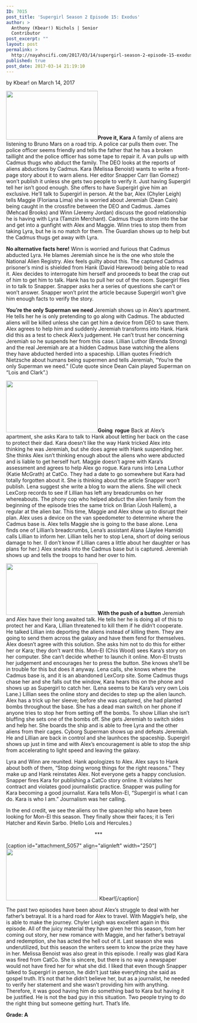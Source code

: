 ```yaml
---
ID: 7015
post_title: 'Supergirl Season 2 Episode 15: Exodus'
author: >
  Anthony (Kbear!) Nichols | Senior
  Contributor
post_excerpt: ""
layout: post
permalink: >
  http://nayahscifi.com/2017/03/14/supergirl-season-2-episode-15-exodus/
published: true
post_date: 2017-03-14 21:19:10
---
```

by Kbear! on March 14, 2017

<img class="alignleft size-thumbnail wp-image-7016" src="http://nayahscifi.com/wp-content/uploads/2017/03/supergirl_krya_boss_ep15-250x133.png" alt="" width="250" height="133" /><strong>Prove it, Kara</strong>
A family of aliens are listening to Bruno Mars on a road trip. A police car pulls them over. The police officer seems friendly and tells the father that he has a broken taillight and the police officer has some tape to repair it. A van pulls up with Cadmus thugs who abduct the family. The DEO looks at the reports of aliens abductions by Cadmus. Kara (Melissa Benoist) wants to write a front-page story about it to warn aliens. Her editor Snapper Carr (Ian Gomez) won’t publish it unless she gets two people to verify it. Just having Supergirl tell her isn’t good enough. She offers to have Supergirl give him an exclusive. He’ll talk to Supergirl in person. At the bar, Alex (Chyler Leigh) tells Maggie (Floriana Lima) she is worried about Jeremiah (Dean Cain) being caught in the crossfire between the DEO and Cadmus. James (Mehcad Brooks) and Winn (Jeremy Jordan) discuss the good relationship he is having with Lyra (Tamzin Merchant). Cadmus thugs storm into the bar and get into a gunfight with Alex and Maggie. Winn tries to stop them from taking Lyra, but he is no match for them. The Guardian shows up to help but the Cadmus thugs get away with Lyra.

<b>No alternative facts here!</b>
Winn is worried and furious that Cadmus abducted Lyra. He blames Jeremiah since he is the one who stole the National Alien Registry. Alex feels guilty about this. The captured Cadmus prisoner’s mind is shielded from Hank (David Harewood) being able to read it. Alex decides to interrogate him herself and proceeds to beat the crap out of him to get him to talk. Hank has to pull her out of the room. Supergirl flies in to talk to Snapper. Snapper asks her a series of questions she can’t or won’t answer. Snapper won’t print the article because Supergirl won’t give him enough facts to verify the story.

<strong>You’re the only Superman we need
</strong>Jeremiah shows up in Alex’s apartment. He tells her he is only pretending to go along with Cadmus. The abducted aliens will be killed unless she can get him a device from DEO to save them. Alex agrees to help him and suddenly Jeremiah transforms into Hank. Hank did this as a test to check Alex’s judgement. He can’t trust her concerning Jeremiah so he suspends her from this case. Lillian Luthor (Brenda Strong) and the real Jeremiah are at a hidden Cadmus base watching the aliens they have abducted herded into a spaceship. Lillian quotes Friedrich Nietzsche about humans being supermen and tells Jeremiah, “You’re the only Superman we need.” (Cute quote since Dean Cain played Superman on “Lois and Clark”.)

<img class="alignleft size-thumbnail wp-image-7017" src="http://nayahscifi.com/wp-content/uploads/2017/03/supergirl_lena-250x141.jpeg" alt="" width="250" height="141" /><strong>Going  rogue</strong>
Back at Alex’s apartment, she asks Kara to talk to Hank about letting her back on the case to protect their dad. Kara doesn’t like the way Hank tricked Alex into thinking he was Jeremiah, but she does agree with Hank suspending her. She thinks Alex isn’t thinking enough about the aliens who were abducted and is liable to get herself hurt. Maggie doesn’t agree with Kara’s assessment and agrees to help Alex go rogue. Kara runs into Lena Luthor (Katie McGrath) at CatCo. They had a date to go somewhere but Kara had totally forgotten about it. She is thinking about the article Snapper won’t publish. Lena suggest she write a blog to warn the aliens. She will check LexCorp records to see if Lillian has left any breadcrumbs on her whereabouts. The phony cop who helped abduct the alien family from the beginning of the episode tries the same trick on Brian (Josh Hallem), a regular at the alien bar. This time, Maggie and Alex show up to disrupt their plan. Alex uses a device on the van speedometer to determine where the Cadmus base is. Alex tells Maggie she is going to the base alone. Lena finds one of Lillian’s breadcrumbs, Lena’s assistant Alana (Jaylee Hamidi) calls Lillian to inform her. Lillian tells her to stop Lena, short of doing serious damage to her. (I don’t know if Lillian cares a little about her daughter or has plans for her.) Alex sneaks into the Cadmus base but is captured. Jeremiah shows up and tells the troops to hand her over to him.

<img class="alignleft size-thumbnail wp-image-7018" src="http://nayahscifi.com/wp-content/uploads/2017/03/supergirl_jerimiah_lyra-250x141.jpg" alt="" width="250" height="141" /><strong>With the push of a button</strong>
Jeremiah and Alex have their long awaited talk. He tells her he is doing all of this to protect her and Kara, Lillian threatened to kill them if he didn’t cooperate. He talked Lillian into deporting the aliens instead of killing them. They are going to send them across the galaxy and have them fend for themselves. Alex doesn’t agree with this solution. She asks him not to do this for either her or Kara; they don’t want this. Mon-El (Chis Wood) sees Kara’s story on her computer. She can’t decide whether to launch it online. Mon-El trusts her judgement and encourages her to press the button. She knows she’ll be in trouble for this but does it anyway. Lena calls, she knows where the Cadmus base is, and it is an abandoned LexCorp site. Some Cadmus thugs chase her and she falls out the window, Kara hears this on the phone and shows up as Supergirl to catch her. (Lena seems to be Kara’s very own Lois Lane.) Lillian sees the online story and decides to step up the alien launch. Alex has a trick up her sleeve; before she was captured, she had planted bombs throughout the base. She has a dead man switch on her phone if anyone tries to stop her from setting off the bombs. To show Lillian she isn’t bluffing she sets one of the bombs off. She gets Jeremiah to switch sides and help her. She boards the ship and is able to free Lyra and the other aliens from their cages. Cyborg Superman shows up and defeats Jeremiah. He and Lillian are back in control and she launhces the spaceship. Supergirl shows up just in time and with Alex’s encouragement is able to stop the ship from accelerating to light speed and leaving the galaxy.

Lyra and Winn are reunited. Hank apologizes to Alex. Alex says to Hank about both of them, “Stop doing wrong things for the right reasons.” They make up and Hank reinstates Alex. Not everyone gets a happy conclusion. Snapper fires Kara for publishing a CatCo story online. It violates her contract and violates good journalistic practice. Snapper was pulling for Kara becoming a good journalist. Kara tells Mon-El, “Supergirl is what I can do. Kara is who I am.” Journalism was her calling.

In the end credit, we see the aliens on the spaceship who have been looking for Mon-El this season. They finally show their faces; it is Teri Hatcher and Kevin Sarbo. (Hello Lois and Hercules.)
<p style="text-align: center;">***</p>


[caption id="attachment_5057" align="alignleft" width="250"]<img class="wp-image-5057 size-thumbnail" src="http://nayahscifi.com/wp-content/uploads/2017/01/KBear-250x141.png" alt="" width="250" height="141" /> Kbear![/caption]

The past two episodes have been about Alex’s struggle to deal with her father’s betrayal. It is a hard road for Alex to travel. With Maggie’s help, she is able to make the journey. Chyler Leigh was excellent again in this episode. All of the juicy material they have given her this season, from her coming out story, her new romance with Maggie, and her father’s betrayal and redemption, she has acted the hell out of it. Last season she was underutilized, but this season the writers seem to know the prize they have in her. Melissa Benoist was also great in this episode. I really was glad Kara was fired from CatCo. She is sincere, but there is no way a newspaper would not have fired her for what she did. I liked that even though Snapper talked to Supergirl in person, he didn’t just take everything she said as gospel truth. It’s not that he didn’t believe her, but as a journalist, he needed to verify her statement and she wasn’t providing him with anything. Therefore, it was good having him do something bad to Kara but having it be justified. He is not the bad guy in this situation. Two people trying to do the right thing but someone getting hurt. That’s life.

<strong>Grade: A</strong>